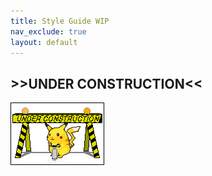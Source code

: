 ```yaml
---
title: Style Guide WIP
nav_exclude: true
layout: default
---
```


## >>UNDER CONSTRUCTION<<

![construction pikachu](/assets/images/construction.gif)